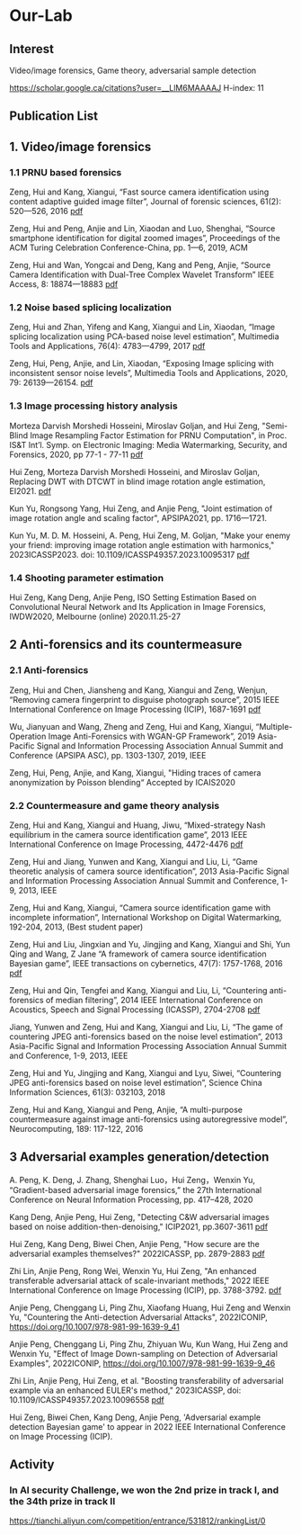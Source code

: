 # Our-Lab

## Interest
Video/image forensics, Game theory, adversarial sample detection

https://scholar.google.ca/citations?user=__LlM6MAAAAJ H-index: 11

## Publication List

## 1. Video/image forensics 

### 1.1 PRNU based forensics
Zeng, Hui and Kang, Xiangui, “Fast source camera identification using content adaptive guided image filter”, Journal of forensic sciences, 61(2): 520—526, 2016 [pdf](https://onlinelibrary.wiley.com/doi/pdf/10.1111/1556-4029.13017)

Zeng, Hui and Peng, Anjie and Lin, Xiaodan and Luo, Shenghai, “Source smartphone identification for digital zoomed images”, Proceedings of the ACM Turing Celebration Conference-China, pp. 1—6, 2019, ACM

Zeng, Hui and Wan, Yongcai and Deng, Kang and Peng, Anjie, “Source Camera Identification with Dual-Tree Complex Wavelet Transform” IEEE Access, 8: 18874—18883 [pdf](https://ieeexplore.ieee.org/document/8966247)


### 1.2 Noise based splicing localization
Zeng, Hui and Zhan, Yifeng and Kang, Xiangui and Lin, Xiaodan, “Image splicing localization using PCA-based noise level estimation”, Multimedia Tools and Applications, 76(4): 4783—4799, 2017 [pdf](https://link.springer.com/article/10.1007/s11042-016-3712-8)

Zeng, Hui, Peng, Anjie, and Lin, Xiaodan, “Exposing Image splicing with inconsistent sensor noise levels”, Multimedia Tools and Applications, 2020, 79: 26139—26154. [pdf](https://link.springer.com/article/10.1007/s11042-020-09280-z) 


### 1.3 Image processing history analysis
Morteza Darvish Morshedi Hosseini, Miroslav Goljan, and Hui Zeng, "Semi-Blind Image Resampling Factor Estimation for PRNU Computation", in Proc. IS&T Int’l. Symp. on Electronic Imaging: Media Watermarking, Security, and Forensics, 2020, pp 77-1 - 77-11 [pdf](https://library.imaging.org/ei/articles/32/4/art00008)

Hui Zeng, Morteza Darvish Morshedi Hosseini, and Miroslav Goljan, Replacing DWT with DTCWT in blind image rotation angle estimation, EI2021. [pdf](https://library.imaging.org/ei/articles/33/4/art00006)  

Kun Yu, Rongsong Yang, Hui Zeng, and Anjie Peng, "Joint estimation of image rotation angle and scaling factor", APSIPA2021, pp. 1716—1721.

Kun Yu, M. D. M. Hosseini, A. Peng, Hui Zeng, M. Goljan, "Make your enemy your friend: improving image rotation angle estimation with harmonics," 2023ICASSP2023. doi: 10.1109/ICASSP49357.2023.10095317 [pdf](https://ieeexplore.ieee.org/document/10095317/)

### 1.4 Shooting parameter estimation
Hui Zeng, Kang Deng, Anjie Peng, ISO Setting Estimation Based on Convolutional Neural Network and Its Application in Image Forensics, IWDW2020, Melbourne (online) 2020.11.25-27


## 2 Anti-forensics and its countermeasure

### 2.1 Anti-forensics
Zeng, Hui and Chen, Jiansheng and Kang, Xiangui and Zeng, Wenjun, “Removing camera fingerprint to disguise photograph source”, 2015 IEEE International Conference on Image Processing (ICIP), 1687-1691 [pdf](https://ieeexplore.ieee.org/document/7351088/)

Wu, Jianyuan and Wang, Zheng and Zeng, Hui and Kang, Xiangui, “Multiple-Operation Image Anti-Forensics with WGAN-GP Framework”, 2019 Asia-Pacific Signal and Information Processing Association Annual Summit and Conference (APSIPA ASC), pp. 1303-1307, 2019, IEEE

Zeng, Hui, Peng, Anjie, and Kang, Xiangui, "Hiding traces of camera anonymization by Poisson blending“ Accepted by ICAIS2020

### 2.2 Countermeasure and game theory analysis
Zeng, Hui and Kang, Xiangui and Huang, Jiwu, “Mixed-strategy Nash equilibrium in the camera source identification game”, 2013 IEEE International Conference on Image Processing, 4472-4476 [pdf](https://ieeexplore.ieee.org/document/6738921/)

Zeng, Hui and Jiang, Yunwen and Kang, Xiangui and Liu, Li, “Game theoretic analysis of camera source identification”, 2013 Asia-Pacific Signal and Information Processing Association Annual Summit and Conference, 1-9, 2013, IEEE

Zeng, Hui and Kang, Xiangui, “Camera source identification game with incomplete information”, International Workshop on Digital Watermarking, 192-204, 2013, (Best student paper)

Zeng, Hui and Liu, Jingxian and Yu, Jingjing and Kang, Xiangui and Shi, Yun Qing and Wang, Z Jane “A framework of camera source identification Bayesian game”, IEEE transactions on cybernetics, 47(7): 1757-1768, 2016 [pdf](https://ieeexplore.ieee.org/document/7469854/)

Zeng, Hui and Qin, Tengfei and Kang, Xiangui and Liu, Li, “Countering anti-forensics of median filtering”, 2014 IEEE International Conference on Acoustics, Speech and Signal Processing (ICASSP), 2704-2708 [pdf](https://ieeexplore.ieee.org/document/6854091)

Jiang, Yunwen and Zeng, Hui and Kang, Xiangui and Liu, Li, “The game of countering JPEG anti-forensics based on the noise level estimation”, 2013 Asia-Pacific Signal and Information Processing Association Annual Summit and Conference, 1-9, 2013, IEEE

Zeng, Hui and Yu, Jingjing and Kang, Xiangui and Lyu, Siwei, “Countering JPEG anti-forensics based on noise level estimation”, Science China Information Sciences, 61(3): 032103, 2018

Zeng, Hui and Kang, Xiangui and Peng, Anjie, “A multi-purpose countermeasure against image anti-forensics using autoregressive model”, Neurocomputing, 189: 117-122, 2016


## 3 Adversarial examples generation/detection  

A. Peng, K. Deng, J. Zhang, Shenghai Luo，Hui Zeng，Wenxin Yu, “Gradient-based adversarial image forensics,” the 27th International Conference on Neural Information Processing, pp. 417–428, 2020 

Kang Deng, Anjie Peng, Hui Zeng, "Detecting C&W adversarial images based on noise addition-then-denoising," ICIP2021, pp.3607-3611 [pdf](https://ieeexplore.ieee.org/document/9506804/)

Hui Zeng, Kang Deng, Biwei Chen, Anjie Peng, "How secure are the adversarial examples themselves?" 2022ICASSP, pp. 2879-2883 [pdf](https://ieeexplore.ieee.org/document/9747206)

Zhi Lin, Anjie Peng, Rong Wei, Wenxin Yu, Hui Zeng, "An enhanced transferable adversarial attack of scale-invariant methods," 2022 IEEE International Conference on Image Processing (ICIP), pp. 3788-3792. [pdf](https://ieeexplore.ieee.org/document/9897429/)

Anjie Peng, Chenggang Li, Ping Zhu, Xiaofang Huang, Hui Zeng and Wenxin Yu, "Countering the Anti-detection Adversarial Attacks", 2022ICONIP, https://doi.org/10.1007/978-981-99-1639-9_41

Anjie Peng, Chenggang Li, Ping Zhu, Zhiyuan Wu, Kun Wang, Hui Zeng and Wenxin Yu, "Effect of Image Down-sampling on Detection of Adversarial Examples", 2022ICONIP, https://doi.org/10.1007/978-981-99-1639-9_46

Zhi Lin, Anjie Peng, Hui Zeng, et al. "Boosting transferability of adversarial example via an enhanced EULER's method," 2023ICASSP, doi: 10.1109/ICASSP49357.2023.10096558 [pdf](https://ieeexplore.ieee.org/document/10096558/)

Hui Zeng, Biwei Chen, Kang Deng, Anjie Peng, 'Adversarial example detection Bayesian game' to appear in 2022 IEEE International Conference on Image Processing (ICIP).

## Activity
### In AI security Challenge, we won the 2nd prize in track I, and the 34th prize in track II 

https://tianchi.aliyun.com/competition/entrance/531812/rankingList/0
